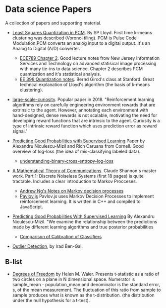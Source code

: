 # Data science Papers
A collection of papers and supporting material.

- [Least Squares Quantization in PCM](http://www-evasion.imag.fr/people/Franck.Hetroy/Teaching/ProjetsImage/2007/Bib/lloyd-1982.pdf). By SP Lloyd. First time k-means clustering was described (Voronoi tiling). PCM is Pulse Code Modulation.PCM converts an analog input to a digital output. It's an Analog to Digital (A/D) converter.
  - [ECE789 Chapter 2](https://web.njit.edu/~shi/courses/ECE789/ch2.pdf).
  Good lecture notes frow New Jersey Information Services and Technology on advanced statisical image processing with many tie-ins to data science. Chapter 2 describes PCM quantization and it's statistical analysis.
  - [EE 398 Quantization notes](https://web.stanford.edu/class/ee398a/handouts/lectures/05-Quantization.pdf). Bernd Girod's 
  class at Stanford. Great techncal explanation of Lloyd's algorithm (the basis of k-means clustering).

- [large-scale-curiosity](https://pathak22.github.io/large-scale-curiosity/). Popular paper in 2018. "Reinforcement learning algorithms rely on carefully engineering environment rewards that are extrinsic to the agent. However, annotating each environment with hand-designed, dense rewards is not scalable, motivating the need for developing reward functions that are intrinsic to the agent. Curiosity is a type of intrinsic reward function which uses prediction error as reward signal."

- [Predicting Good Probabilities with Supervised Learning](https://www.cs.cornell.edu/~alexn/papers/calibration.icml05.crc.rev3.pdf)
Paper by Alexandru Niculescu-Mizil and Rich Caruana from Cornell. 
Good overview of log-loss (the idea of mis-classifying labeled data).
  - [understanding-binary-cross-entropy-log-loss](https://towardsdatascience.com/understanding-binary-cross-entropy-log-loss-a-visual-explanation-a3ac6025181a)

- [A Mathematical Theory of Communications](http://math.harvard.edu/~ctm/home/text/others/shannon/entropy/entropy.pdf). Claude
Shannon's master work. Part 1: Discrete Noiseless Systems (first 18 pages) is quite tractable. Includes a
clear introduction to Markov Procceses.
  - [Andrew Ng's Notes on Markov decision processes](http://cs229.stanford.edu/notes/cs229-notes12.pdf) 
  - [Pavlov.js](https://github.com/NathanEpstein/Pavlov.js/) Pavlov.js uses Markov Decision Processes to implement reinforcement learning. It is written in C++ and compiled to JavaScript.

- [Predicting Good Probabilities With Supervised 
  Learning](https://www.cs.cornell.edu/~alexn/papers/calibration.icml05.crc.rev3.pdf) 
  By Alexandru Niculescu-Mizil. "We examine the relationship between the predictions
  made by different learning algorithms and
  true posterior probabilities

  - [Comparison of Calibration of Classifiers](https://scikit-learn.org/stable/auto_examples/calibration/plot_compare_calibration.html#id2)

- [Outlier Detection](http://www.eng.tau.ac.il/~bengal/outlier.pdf), by Irad Ben-Gal.
## B-list
- [Degrees of Freedom](http://www.nohsteachers.info/pcaso/ap_statistics/PDFs/DegreesOfFreedom.pdf) by Helen M. Waler. 
Presents t-statistic as a ratio of two circles on a plane in N dimensional space. Numerator is sample_mean - population_mean 
and denominator is the standard error, s, of the mean measurement. The fluctuation of this ratio from sample to
sample produces what is known as the t-distribution. (the distribution under the null hypothesis for a t-test).
